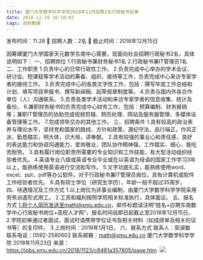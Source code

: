 ```yaml
---
title: 厦门大学数学科学学院2018年11月招聘2名行政秘书启事
date: 2018-11-29 16:10:01
tags: 高校教辅
---
```

发布时间：11.28   🌟   招聘人数：2名   🌈   截止时间：2018年12月15日
<!-- more -->
因筹建厦门大学国家天元数学东南中心需要，现面向社会招聘行政秘书2名，具体说明如下：
一、招聘岗位
1.行政秘书兼财务秘书1名
2.行政秘书兼IT管理员1名
二、工作职责
1.负责中心的日常行政性工作。
2.负责完成中心举办的学术会议、研讨会、短课程等学术活动的筹备、组织、接待等工作，负责完成中心来访专家学者的接待工作。
3.负责完成中心的各类文字性工作，包括：撰写年度工作总结和计划、填写项目申报书、撰写新闻稿、起草规章制度等。
4.负责与国内外各合作单位（人）沟通联系。
5.负责各类学术活动和来访专家学者的信息收集、统计及备份。
6.兼职财务秘书的负责完成中心财务工作，包括：预算编制、财务报销等；兼职IT管理员的协助完成视频剪辑、网页处理、网站及服务器管理、多媒体设备管理等工作。
7.完成领导交办的其他工作。
三、招聘条件
1.具有较高的政治素养与理论水平，坚持党和国家的路线、方针和政策，遵纪守法，品行端正，作风正派，勤恳踏实，明大体，识大局，讲奉献。
2.具有较强的事业心和责任感，良好的表达能力和协调沟通能力，爱岗敬业，团队协作精神强，工作踏实、细心，能吃苦耐劳。
3.具有履行岗位职责所需要的专业知识和工作技能，有大型活动组织经验者优先。
4.英语专业八级或英语专业毕业或在以英语为母语的国家工作学习3年以上，能熟练使用英语进行交流和写作。
5.文字功底扎实，能熟练使用word、excel、ppt、pdf等办公软件。对于行政秘书兼IT管理员岗位，具有计算机或软件工作经验者优先。
6.具有硕士学位（研究生学历），年龄一般不超过35周岁。
四、待遇情况及工作方式
1.以上岗位为非事业编制，由厦门大学数学科学学院采用劳务派遣形式用工。
2.工资和福利按照学院相关标准执行，具体面议。
五、报名方式
1.将个人简历发送至math@xmu.edu.cn，邮件标题请注明“姓名+应聘东南数学中心行政秘书岗位+高校人才网”，报名时间自即日起截止至2018年12月15日。
2.学院初审通过者面试，面试时请携带学位证书及相关材料（如成绩单及相关的证书等）的复印件。
3.上岗时间：2019年1月1日。
六、联系方式
联系人：郭淑敏
联系电话：0592-2580602
联系邮箱：math@xmu.edu.cn
厦门大学数学科学学院
2018年11月23日
来源：
https://jobs.xmu.edu.cn/2018/1123/c8481a357805/page.htm
 ![](https://cdn.weiweiblog.cn/20181015134814.png)